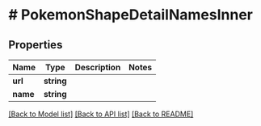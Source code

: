 # # PokemonShapeDetailNamesInner

## Properties

Name | Type | Description | Notes
------------ | ------------- | ------------- | -------------
**url** | **string** |  |
**name** | **string** |  |

[[Back to Model list]](../../README.md#models) [[Back to API list]](../../README.md#endpoints) [[Back to README]](../../README.md)
